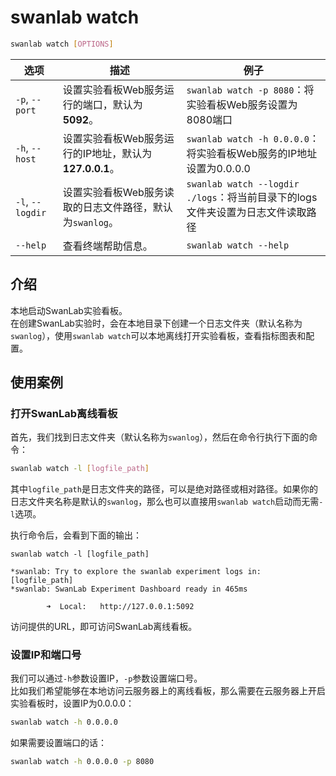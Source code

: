 # swanlab watch

``` bash
swanlab watch [OPTIONS]
```

| 选项 | 描述 | 例子 |
| --- | --- | --- |
| `-p`, `--port` | 设置实验看板Web服务运行的端口，默认为**5092**。 | `swanlab watch -p 8080`：将实验看板Web服务设置为8080端口 |
| `-h`, `--host` | 设置实验看板Web服务运行的IP地址，默认为**127.0.0.1**。 | `swanlab watch -h 0.0.0.0`：将实验看板Web服务的IP地址设置为0.0.0.0 |
| `-l`, `--logdir` | 设置实验看板Web服务读取的日志文件路径，默认为`swanlog`。 | `swanlab watch --logdir ./logs`：将当前目录下的logs文件夹设置为日志文件读取路径 |
| `--help` | 查看终端帮助信息。 | `swanlab watch --help` |

## 介绍

本地启动SwanLab实验看板。  
在创建SwanLab实验时，会在本地目录下创建一个日志文件夹（默认名称为`swanlog`），使用`swanlab watch`可以本地离线打开实验看板，查看指标图表和配置。

## 使用案例

### 打开SwanLab离线看板

首先，我们找到日志文件夹（默认名称为`swanlog`），然后在命令行执行下面的命令：

```bash
swanlab watch -l [logfile_path]
```

其中`logfile_path`是日志文件夹的路径，可以是绝对路径或相对路径。如果你的日志文件夹名称是默认的`swanlog`，那么也可以直接用`swanlab watch`启动而无需`-l`选项。

执行命令后，会看到下面的输出：
```bash{6}
swanlab watch -l [logfile_path]

*swanlab: Try to explore the swanlab experiment logs in: [logfile_path]
*swanlab: SwanLab Experiment Dashboard ready in 465ms

        ➜  Local:   http://127.0.0.1:5092
```

访问提供的URL，即可访问SwanLab离线看板。

### 设置IP和端口号

我们可以通过`-h`参数设置IP，`-p`参数设置端口号。  
比如我们希望能够在本地访问云服务器上的离线看板，那么需要在云服务器上开启实验看板时，设置IP为0.0.0.0：

```bash
swanlab watch -h 0.0.0.0
```

如果需要设置端口的话：
```bash
swanlab watch -h 0.0.0.0 -p 8080
```